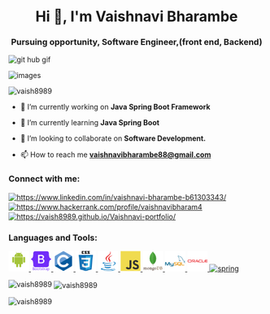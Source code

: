 <h1 align="center">Hi 👋, I'm Vaishnavi Bharambe</h1>

<h3 align="center">Pursuing opportunity, Software Engineer,(front end, Backend)</h3>


![git hub gif](https://github.com/Vaish8989/Vaish8989/assets/131168550/277e4b75-899a-4598-af0d-ec66f569be75)


![images](https://github.com/Vaish8989/Vaish8989/assets/131168550/b81f51ae-aa9b-49fe-bca9-2e694033033a)





<p align="left"> <img src="https://komarev.com/ghpvc/?username=vaish8989&label=Profile%20views&color=0e75b6&style=flat" alt="vaish8989" /> </p>

- 🔭 I’m currently working on **Java Spring Boot Framework**

- 🌱 I’m currently learning **Java Spring Boot**

- 👯 I’m looking to collaborate on **Software Development.**

- 📫 How to reach me **vaishnavibharambe88@gmail.com**

<h3 align="left">Connect with me:</h3>
<p align="left">
<a href="https://www.linkedin.com/in/vaishnavi-bharambe-b61303343/" target="blank"><img align="center" src="https://raw.githubusercontent.com/rahuldkjain/github-profile-readme-generator/master/src/images/icons/Social/linked-in-alt.svg" alt="https://www.linkedin.com/in/vaishnavi-bharambe-b61303343/" height="30" width="40" /></a>
<a href="https://www.hackerrank.com/https://www.hackerrank.com/profile/vaishnavibharam4" target="blank"><img align="center" src="https://raw.githubusercontent.com/rahuldkjain/github-profile-readme-generator/master/src/images/icons/Social/hackerrank.svg" alt="https://www.hackerrank.com/profile/vaishnavibharam4" height="30" width="40" /></a>
  <a href="https://vaish8989.github.io/Vaishnavi-portfolio/" target="blank"><img align="center" src="https://c8.alamy.com/comp/2XG5283/portfolio-icon-vector-logo-set-collection-for-web-app-ui-2XG5283.jpg" alt="https://vaish8989.github.io/Vaishnavi-portfolio/" height="30" width="40" /></a>
</p>

<h3 align="left">Languages and Tools:</h3>
<p align="left"> <a href="https://developer.android.com" target="_blank" rel="noreferrer"> <img src="https://raw.githubusercontent.com/devicons/devicon/master/icons/android/android-original-wordmark.svg" alt="android" width="40" height="40"/> </a> <a href="https://getbootstrap.com" target="_blank" rel="noreferrer"> <img src="https://raw.githubusercontent.com/devicons/devicon/master/icons/bootstrap/bootstrap-plain-wordmark.svg" alt="bootstrap" width="40" height="40"/> </a> <a href="https://www.cprogramming.com/" target="_blank" rel="noreferrer"> <img src="https://raw.githubusercontent.com/devicons/devicon/master/icons/c/c-original.svg" alt="c" width="40" height="40"/> </a> <a href="https://www.w3schools.com/css/" target="_blank" rel="noreferrer"> <img src="https://raw.githubusercontent.com/devicons/devicon/master/icons/css3/css3-original-wordmark.svg" alt="css3" width="40" height="40"/> </a> <a href="https://www.java.com" target="_blank" rel="noreferrer"> <img src="https://raw.githubusercontent.com/devicons/devicon/master/icons/java/java-original.svg" alt="java" width="40" height="40"/> </a> <a href="https://developer.mozilla.org/en-US/docs/Web/JavaScript" target="_blank" rel="noreferrer"> <img src="https://raw.githubusercontent.com/devicons/devicon/master/icons/javascript/javascript-original.svg" alt="javascript" width="40" height="40"/> </a> <a href="https://www.mongodb.com/" target="_blank" rel="noreferrer"> <img src="https://raw.githubusercontent.com/devicons/devicon/master/icons/mongodb/mongodb-original-wordmark.svg" alt="mongodb" width="40" height="40"/> </a> <a href="https://www.mysql.com/" target="_blank" rel="noreferrer"> <img src="https://raw.githubusercontent.com/devicons/devicon/master/icons/mysql/mysql-original-wordmark.svg" alt="mysql" width="40" height="40"/> </a> <a href="https://www.oracle.com/" target="_blank" rel="noreferrer"> <img src="https://raw.githubusercontent.com/devicons/devicon/master/icons/oracle/oracle-original.svg" alt="oracle" width="40" height="40"/> </a> <a href="https://spring.io/" target="_blank" rel="noreferrer"> <img src="https://www.vectorlogo.zone/logos/springio/springio-icon.svg" alt="spring" width="40" height="40"/> </a> </p>

<p><img align="left" src="https://github-readme-stats.vercel.app/api/top-langs?username=vaish8989&show_icons=true&locale=en&layout=compact" alt="vaish8989" /></p>

<p>&nbsp;<img align="center" src="https://github-readme-stats.vercel.app/api?username=vaish8989&show_icons=true&locale=en" alt="vaish8989" /></p>

<p><img align="center" src="https://github-readme-streak-stats.herokuapp.com/?user=vaish8989&" alt="vaish8989" /></p>

